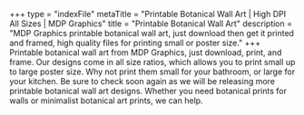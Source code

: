 +++
type = "indexFile"
metaTitle = "Printable Botanical Wall Art | High DPI All Sizes | MDP Graphics"
title = "Printable Botanical Wall Art"
description = "MDP Graphics printable botanical wall art, just download then get it printed and framed, high quality files for printing small or poster size."
+++
Printable botanical wall art from MDP Graphics, just download, print, and frame. Our designs come in all size ratios, which allows you to print small up to large poster size. Why not print them small for your bathroom, or large for your kitchen. Be sure to check soon again as we will be releasing more printable botanical wall art designs. Whether you need botanical prints for walls or minimalist botanical art prints, we can help.

